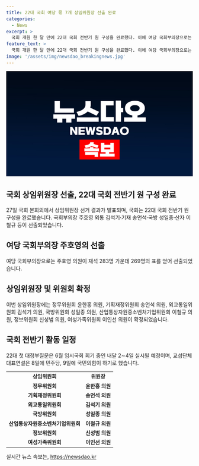 ```yaml
---
title: 22대 국회 여당 몫 7개 상임위원장 선출 완료
categories:
  - News
excerpt: >
  국회 개원 한 달 만에 22대 국회 전반기 원 구성을 완료했다. 이에 여당 국회부의장으로는 주호영 의원이 선출됐고, 다른 6개 상임위원장에는 윤한홍, 송언석, 김석기, 성일종, 이철규, 신성범, 이인선 의원이 확정됐다. 야당인 국민의힘은 이에 반발했지만, 24일 원내대표가 7개 상임위를 받기로 하면서 원 구성에 속도를 가했고 22대 전반기 국회가 완성됐다.
feature_text: >
  국회 개원 한 달 만에 22대 국회 전반기 원 구성을 완료했다. 이에 여당 국회부의장으로는 주호영 의원이 선출됐고, 다른 6개 상임위원장에는 윤한홍, 송언석, 김석기, 성일종, 이철규, 신성범, 이인선 의원이 확정됐다. 야당인 국민의힘은 이에 반발했지만, 24일 원내대표가 7개 상임위를 받기로 하면서 원 구성에 속도를 가했고 22대 전반기 국회가 완성됐다.
image: '/assets/img/newsdao_breakingnews.jpg'
---
```


<p><img src="/assets/img/newsdao_breakingnews.jpg" alt="implanttips 속보" /></p>

<h2 data-ke-size="size26">국회 상임위원장 선출, 22대 국회 전반기 원 구성 완료</h2>

<p data-ke-size="size16">27일 국회 본회의에서 상임위원장 선거 결과가 발표되며, 국회는 22대 국회 전반기 원 구성을 완료했습니다. 국회부의장 주호영 외통 김석기·기재 송언석·국방 성일종·산자 이철규 등이 선출되었습니다.</p>

<h2 data-ke-size="size24">여당 국회부의장 주호영의 선출</h2>

<p data-ke-size="size16">여당 국회부의장으로는 주호영 의원이 재석 283명 가운데 269명의 표를 얻어 선출되었습니다.</p>

<h2 data-ke-size="size24">상임위원장 및 위원회 확정</h2>

<p data-ke-size="size16">이번 상임위원장에는 정무위원회 윤한홍 의원, 기획재정위원회 송언석 의원, 외교통일위원회 김석기 의원, 국방위원회 성일종 의원, 산업통상자원중소벤처기업위원회 이철규 의원, 정보위원회 신성범 의원, 여성가족위원회 이인선 의원이 확정되었습니다.</p>

<h2 data-ke-size="size24">국회 전반기 활동 일정</h2>

<p data-ke-size="size16">22대 첫 대정부질문은 6월 임시국회 회기 중인 내달 2∼4일 실시될 예정이며, 교섭단체 대표연설은 8일에 민주당, 9일에 국민의힘이 하기로 했습니다.</p>

<table>
    <tr>
        <td style="text-align: center; height: 17px;"><b>상임위원회</b></td>
        <td style="text-align: center; height: 17px;"><b>위원장</b></td>
    </tr>
    <tr>
        <td style="text-align: center; height: 17px;"><b>정무위원회</b></td>
        <td style="text-align: center; height: 17px;"><b>윤한홍 의원</b></td>
    </tr>
    <tr>
        <td style="text-align: center; height: 17px;"><b>기획재정위원회</b></td>
        <td style="text-align: center; height: 17px;"><b>송언석 의원</b></td>
    </tr>
    <tr>
        <td style="text-align: center; height: 17px;"><b>외교통일위원회</b></td>
        <td style="text-align: center; height: 17px;"><b>김석기 의원</b></td>
    </tr>
    <tr>
        <td style="text-align: center; height: 17px;"><b>국방위원회</b></td>
        <td style="text-align: center; height: 17px;"><b>성일종 의원</b></td>
    </tr>
    <tr>
        <td style="text-align: center; height: 17px;"><b>산업통상자원중소벤처기업위원회</b></td>
        <td style="text-align: center; height: 17px;"><b>이철규 의원</b></td>
    </tr>
    <tr>
        <td style="text-align: center; height: 17px;"><b>정보위원회</b></td>
        <td style="text-align: center; height: 17px;"><b>신성범 의원</b></td>
    </tr>
    <tr>
        <td style="text-align: center; height: 17px;"><b>여성가족위원회</b></td>
        <td style="text-align: center; height: 17px;"><b>이인선 의원</b></td>
    </tr>
</table>
실시간 뉴스 속보는, <a href="https://newsdao.kr" rel="dofollow">https://newsdao.kr</a>


